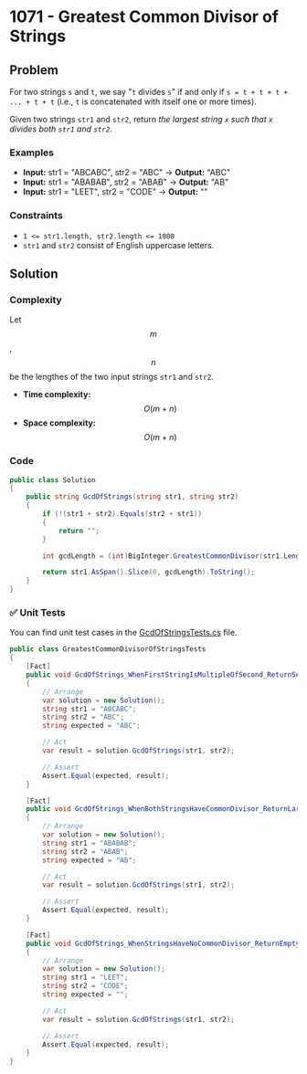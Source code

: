 # 1071 - Greatest Common Divisor of Strings

## Problem

For two strings ``s`` and ``t``, we say "``t`` divides ``s``" if and only if ``s = t + t + t + ... + t + t`` (i.e., ``t`` is concatenated with itself one or more times).

Given two strings ``str1`` and ``str2``, return *the largest string ``x`` such that ``x`` divides both ``str1`` and ``str2``*.

### Examples

- **Input:** str1 = "ABCABC", str2 = "ABC" → **Output:** "ABC"
- **Input:** str1 = "ABABAB", str2 = "ABAB" → **Output:** "AB"
- **Input:** str1 = "LEET", str2 = "CODE" → **Output:** ""

### Constraints

- ``1 <= str1.length, str2.length <= 1000``
- ``str1`` and ``str2`` consist of English uppercase letters.

## Solution

### Complexity

Let $$m$$, $$n$$ be the lengthes of the two input strings ``str1`` and ``str2``.

- **Time complexity:** $$O(m+n)$$
- **Space complexity:** $$O(m+n)$$

### Code

```csharp
public class Solution
{
    public string GcdOfStrings(string str1, string str2)
    {
        if (!(str1 + str2).Equals(str2 + str1))
        {
            return "";
        }

        int gcdLength = (int)BigInteger.GreatestCommonDivisor(str1.Length, str2.Length);

        return str1.AsSpan().Slice(0, gcdLength).ToString();
    }
}
```

### ✅ Unit Tests

You can find unit test cases in the [GcdOfStringsTests.cs](../../Solutions.Tests/GcdOfStringsTests.cs) file.

```csharp
public class GreatestCommonDivisorOfStringsTests
{
    [Fact]
    public void GcdOfStrings_WhenFirstStringIsMultipleOfSecond_ReturnSecondString()
    {
        // Arrange
        var solution = new Solution();
        string str1 = "ABCABC";
        string str2 = "ABC";
        string expected = "ABC";

        // Act
        var result = solution.GcdOfStrings(str1, str2);

        // Assert
        Assert.Equal(expected, result);
    }

    [Fact]
    public void GcdOfStrings_WhenBothStringsHaveCommonDivisor_ReturnLargestCommonDivisor()
    {
        // Arrange
        var solution = new Solution();
        string str1 = "ABABAB";
        string str2 = "ABAB";
        string expected = "AB";

        // Act
        var result = solution.GcdOfStrings(str1, str2);

        // Assert
        Assert.Equal(expected, result);
    }

    [Fact]
    public void GcdOfStrings_WhenStringsHaveNoCommonDivisor_ReturnEmptyString()
    {
        // Arrange
        var solution = new Solution();
        string str1 = "LEET";
        string str2 = "CODE";
        string expected = "";

        // Act
        var result = solution.GcdOfStrings(str1, str2);

        // Assert
        Assert.Equal(expected, result);
    }
}
```
